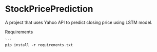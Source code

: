 # StockPricePrediction
A project that uses Yahoo API to predict closing price using LSTM model. 

Requirements
````
```
pip install -r requirements.txt
````
